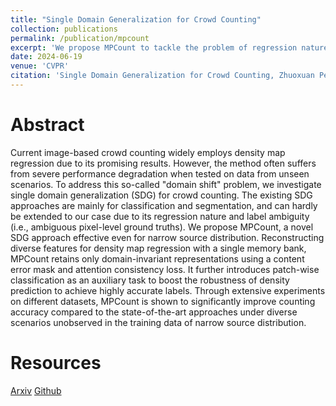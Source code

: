 ```yaml
---
title: "Single Domain Generalization for Crowd Counting"
collection: publications
permalink: /publication/mpcount
excerpt: 'We propose MPCount to tackle the problem of regression nature and label ambiguity for single domain generalization for crowd counting.'
date: 2024-06-19
venue: 'CVPR'
citation: 'Single Domain Generalization for Crowd Counting, Zhuoxuan Peng, S.-H. Gary Chan, Proceedings of the IEEE/CVF Conference on Computer Vision and Pattern Recognition (CVPR), 2024'
---
```


Abstract
======
Current image-based crowd counting widely employs density map regression due to its promising results. However, the method often suffers from severe performance degradation when tested on data from unseen scenarios. To address this so-called "domain shift" problem, we investigate single domain generalization (SDG) for crowd counting. The existing SDG approaches are mainly for classification and segmentation, and can hardly be extended to our case due to its regression nature and label ambiguity (i.e., ambiguous pixel-level ground truths). We propose MPCount, a novel SDG approach effective even for narrow source distribution. Reconstructing diverse features for density map regression with a single memory bank, MPCount retains only domain-invariant representations using a content error mask and attention consistency loss. It further introduces patch-wise classification as an auxiliary task to boost the robustness of density prediction to achieve highly accurate labels. Through extensive experiments on different datasets, MPCount is shown to significantly improve counting accuracy compared to the state-of-the-art approaches under diverse scenarios unobserved in the training data of narrow source distribution.

Resources
======
[Arxiv](https://arxiv.org/abs/2403.09124) [Github](https://github.com/Shimmer93/MPCount)